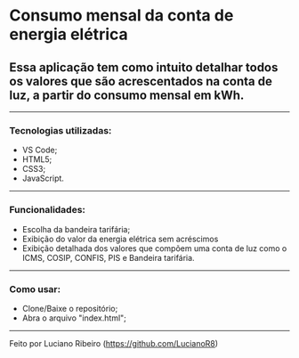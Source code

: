 # Consumo mensal da conta de energia elétrica

## Essa aplicação tem como intuito detalhar todos os valores que são acrescentados na conta de luz, a partir do consumo mensal em kWh.

---

### Tecnologias utilizadas:

 - VS Code;
 - HTML5;
 - CSS3;
 - JavaScript.

---

### Funcionalidades:

 - Escolha da bandeira tarifária;
 - Exibição do valor da energia elétrica sem acréscimos
 - Exibição detalhada dos valores que compõem uma conta de luz como o ICMS, COSIP, CONFIS, PIS e Bandeira tarifária.

---

### Como usar: 

 - Clone/Baixe o repositório;
 - Abra o arquivo "index.html";

---

Feito por Luciano Ribeiro (https://github.com/LucianoR8)

